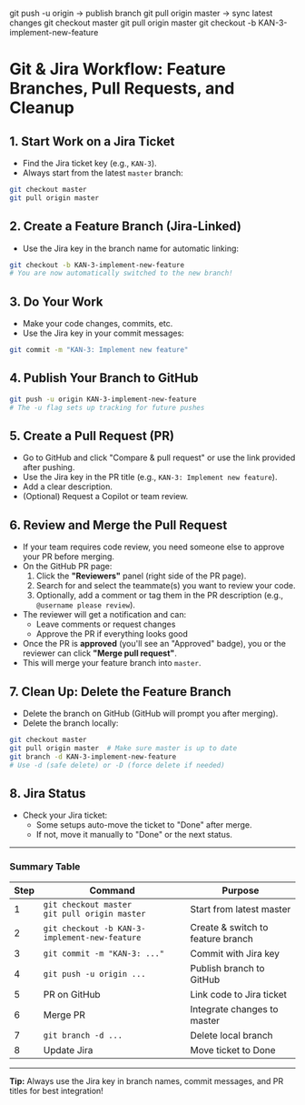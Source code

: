 git push -u origin <branch>		-> publish branch
git pull origin master 			-> sync latest changes
git checkout master
git pull origin master
git checkout -b KAN-3-implement-new-feature

# Git & Jira Workflow: Feature Branches, Pull Requests, and Cleanup

## 1. Start Work on a Jira Ticket

- Find the Jira ticket key (e.g., `KAN-3`).
- Always start from the latest `master` branch:

```bash
git checkout master
git pull origin master
```

## 2. Create a Feature Branch (Jira-Linked)

- Use the Jira key in the branch name for automatic linking:

```bash
git checkout -b KAN-3-implement-new-feature
# You are now automatically switched to the new branch!
```

## 3. Do Your Work

- Make your code changes, commits, etc.
- Use the Jira key in your commit messages:

```bash
git commit -m "KAN-3: Implement new feature"
```

## 4. Publish Your Branch to GitHub

```bash
git push -u origin KAN-3-implement-new-feature
# The -u flag sets up tracking for future pushes
```

## 5. Create a Pull Request (PR)

- Go to GitHub and click "Compare & pull request" or use the link provided after pushing.
- Use the Jira key in the PR title (e.g., `KAN-3: Implement new feature`).
- Add a clear description.
- (Optional) Request a Copilot or team review.


## 6. Review and Merge the Pull Request

- If your team requires code review, you need someone else to approve your PR before merging.
- On the GitHub PR page:
	1. Click the **"Reviewers"** panel (right side of the PR page).
	2. Search for and select the teammate(s) you want to review your code.
	3. Optionally, add a comment or tag them in the PR description (e.g., `@username please review`).
- The reviewer will get a notification and can:
	- Leave comments or request changes
	- Approve the PR if everything looks good
- Once the PR is **approved** (you'll see an "Approved" badge), you or the reviewer can click **"Merge pull request"**.
- This will merge your feature branch into `master`.

## 7. Clean Up: Delete the Feature Branch

- Delete the branch on GitHub (GitHub will prompt you after merging).
- Delete the branch locally:

```bash
git checkout master
git pull origin master  # Make sure master is up to date
git branch -d KAN-3-implement-new-feature
# Use -d (safe delete) or -D (force delete if needed)
```

## 8. Jira Status

- Check your Jira ticket:
	- Some setups auto-move the ticket to "Done" after merge.
	- If not, move it manually to "Done" or the next status.

---

### Summary Table
| Step | Command | Purpose |
|------|---------|---------|
| 1 | `git checkout master`<br>`git pull origin master` | Start from latest master |
| 2 | `git checkout -b KAN-3-implement-new-feature` | Create & switch to feature branch |
| 3 | `git commit -m "KAN-3: ..."` | Commit with Jira key |
| 4 | `git push -u origin ...` | Publish branch to GitHub |
| 5 | PR on GitHub | Link code to Jira ticket |
| 6 | Merge PR | Integrate changes to master |
| 7 | `git branch -d ...` | Delete local branch |
| 8 | Update Jira | Move ticket to Done |

---

**Tip:** Always use the Jira key in branch names, commit messages, and PR titles for best integration!